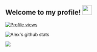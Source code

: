 ## Welcome to my profile! <img src="https://raw.githubusercontent.com/MartinHeinz/MartinHeinz/master/wave.gif" width="30px">

[![Profile views](https://gpvc.arturio.dev/alexwholland)](https://github.com/alexwholland)

![Alex's github stats](https://github-readme-stats.vercel.app/api?username=alexwholland&hide=contribs,prs&theme=radical)

<a href="https://github.com/alexwholland">
  <img align="center" src="https://github-readme-stats.anuraghazra1.vercel.app/api/top-langs/?username=alexwholland&hide=contribs&layout=compact&theme=radical" />
</a>
